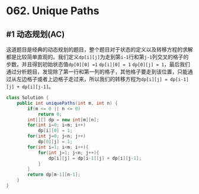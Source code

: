 # 062. Unique Paths

## #1 动态规划(AC)

这道题目是经典的动态规划的题目，整个题目对于状态的定义以及转移方程的求解都是比较简单直观的。我们定义`dp[i][j]`为走到第`i-1`行和第`j-1`列交叉的格子的步数，并且得到初始状态值`dp[0][0] =1` `dp[i][0] = 1` `dp[0][j] = 1`，最后我们通过分析题目，发现除了第一行和第一列的格子，其他格子要走到该位置，只能通过从左边格子或者上边格子走过来，所以我们的转移方程为`dp[i][j] = dp[i-1][j] + dp[i][j-1]`。

```java
class Solution {
    public int uniquePaths(int m, int n) {
        if(m <= 0 || n <= 0)
            return 0;
        int[][] dp = new int[m][n];
        for(int i=0; i<m; i++)
            dp[i][0] = 1;
        for(int j=0; j<n; j++)
            dp[0][j] = 1;
        for(int i=1; i<m; i++){
            for(int j=1; j<n; j++){
                dp[i][j] = dp[i-1][j] + dp[i][j-1];
            }
        }
        return dp[m-1][n-1];
    }
}
```

